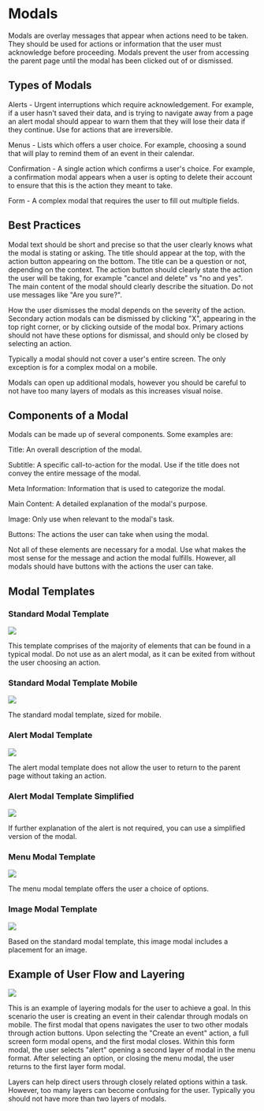 # Modals

Modals are overlay messages that appear when actions need to be taken. They should be used for actions or information that the user must acknowledge before proceeding. Modals prevent the user from accessing the parent page until the modal has been clicked out of or dismissed.

## Types of Modals

Alerts - Urgent interruptions which require acknowledgement. For example, if a user hasn't saved their data, and is trying to navigate away from a page an alert modal should appear to warn them that they will lose their data if they continue. Use for actions that are irreversible.

Menus - Lists which offers a user choice. For example, choosing a sound that will play to remind them of an event in their calendar. 

Confirmation - A single action which confirms a user's choice. For example, a confirmation modal appears when a user is opting to delete their account to ensure that this is the action they meant to take.

Form - A complex modal that requires the user to fill out multiple fields. 

## Best Practices

Modal text should be short and precise so that the user clearly knows what the modal is stating or asking. The title should appear at the top, with the action button appearing on the bottom. The title can be a question or not, depending on the context. The action button should clearly state the action the user will be taking, for example "cancel and delete" vs "no and yes". The main content of the modal should clearly describe the situation. Do not use messages like "Are you sure?".

How the user dismisses the modal depends on the severity of the action. Secondary action modals can be dismissed by clicking "X", appearing in the top right corner, or by clicking outside of the modal box. Primary actions should not have these options for dismissal, and should only be closed by selecting an action.

Typically a modal should not cover a user's entire screen. The only exception is for a complex modal on a mobile.

Modals can open up additional modals, however you should be careful to not have too many layers of modals as this increases visual noise.

## Components of a Modal

Modals can be made up of several components. Some examples are:

Title:  An overall description of the modal.

Subtitle: A specific call-to-action for the modal. Use if the title does not convey the entire message of the modal.

Meta Information: Information that is used to categorize the modal. 

Main Content: A detailed explanation of the modal's purpose. 

Image: Only use when relevant to the modal's task.

Buttons: The actions the user can take when using the modal.

Not all of these elements are necessary for a modal. Use what makes the most sense for the message and action the modal fulfills. However, all modals should have buttons with the actions the user can take.

## Modal Templates

### Standard Modal Template

![](.gitbook/assets/modal1.png)

This template comprises of the majority of elements that can be found in a typical modal. Do not use as an alert modal, as it can be exited from without the user choosing an action. 

### Standard Modal Template Mobile

![](.gitbook/assets/modal3%20%281%29.png)

The standard modal template, sized for mobile. 

### Alert Modal Template

![](.gitbook/assets/modal4%20%281%29.png)

The alert modal template does not allow the user to return to the parent page without taking an action.

### Alert Modal Template Simplified 

![](.gitbook/assets/modal6.png)

If further explanation of the alert is not required, you can use a simplified version of the modal.

### Menu Modal Template

![](.gitbook/assets/modal5%20%282%29.png)

The menu modal template offers the user a choice of options.

### Image Modal Template

![](.gitbook/assets/modal%20%282%29.png)

Based on the standard modal template, this image modal includes a placement for an image. 

## Example of User Flow and Layering

![](.gitbook/assets/modal-mobile.png)

This is an example of layering modals for the user to achieve a goal.  In this scenario the user is creating an event in their calendar through modals on mobile. The first modal that opens navigates the user to two other modals through action buttons. Upon selecting the "Create an event" action, a full screen form modal opens, and the first modal closes. Within this form modal, the user selects "alert" opening a second layer of modal in the menu format. After selecting an option, or closing the menu modal, the user returns to the first layer form modal.

Layers can help direct users through closely related options within a task. However, too many layers can become confusing for the user. Typically you should not have more than two layers of modals. 


